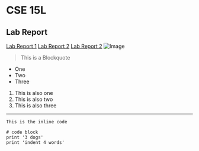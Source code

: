 # CSE 15L 
## Lab Report


[Lab Report 1](lab-report-1-week-2.html)
[Lab Report 2](lab-report-2-week3.md)
[Lab Report 2](lab-report-3-week-6.md)
![Image](https://c0.wallpaperflare.com/preview/734/721/142/skyscrapers-building-architecture-city.jpg)

> This is a Blockquote
* One
* Two
* Three

1. This is also one
2. This is also two
3. This is also three
---

`This is the inline code`

```
# code block
print '3 dogs'
print 'indent 4 words'
```
